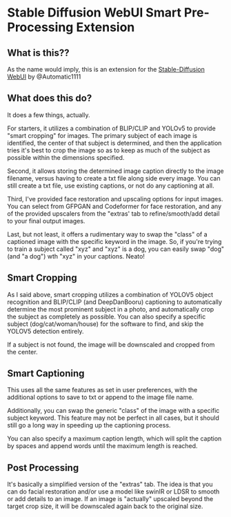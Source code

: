# Stable Diffusion WebUI Smart Pre-Processing Extension

## What is this??

As the name would imply, this is an extension for the [Stable-Diffusion WebUI](https://github.com/AUTOMATIC1111/stable-diffusion-webui) by @Automatic1111

## What does this do?

It does a few things, actually.

For starters, it utilizes a combination of BLIP/CLIP and YOLOv5 to provide "smart cropping" for images. The primary subject of each image is identified, the center of that subject is determined, and then the application tries it's best to crop the image so as to keep as much of the subject as possible within the dimensions specified.

Second, it allows storing the determined image caption directly to the image filename, versus having to create a txt file along side every image. You can still create a txt file, use existing captions, or not do any captioning at all.

Third, I've provided face restoration and upscaling options for input images. You can select from GFPGAN and Codeformer for face restoration, and any of the provided upscalers from the "extras' tab to refine/smooth/add detail to your final output images.

Last, but not least, it offers a rudimentary way to swap the "class" of a captioned image with the specific keyword in the image. So, if you're trying to train a subject called "xyz" and "xyz" is a dog, you can easily swap "dog" (and "a dog") wth "xyz" in your captions. Neato!


## Smart Cropping

As I said above, smart cropping utilizes a combination of YOLOV5 object recognition and BLIP/CLIP (and DeepDanBooru) captioning to automatically determine the most prominent subject in a photo, and automatically crop the subject as completely as possible. You can also specify a specific subject (dog/cat/woman/house) for the software to find, and skip the YOLOV5 detection entirely.

If a subject is not found, the image will be downscaled and cropped from the center.


## Smart Captioning

This uses all the same features as set in user preferences, with the additional options to save to txt or append to the image file name. 

Additionally, you can swap the generic "class" of the image with a specific subject keyword. This feature may not be perfect in all cases, but it should still go a long way in speeding up the captioning process.

You can also specify a maximum caption length, which will split the caption by spaces and append words until the maximum length is reached.


## Post Processing

It's basically a simplified version of the "extras" tab. The idea is that you can do facial restoration and/or use a model like swinIR or LDSR to smooth or add details to an image. If an image is "actually" upscaled beyond the target crop size, it will be downscaled again back to the original size.


